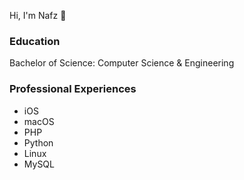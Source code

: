 

Hi, I'm Nafz 👋

### Education
Bachelor of Science: Computer Science & Engineering

### Professional Experiences 

- iOS
- macOS
- PHP
- Python
- Linux
- MySQL

